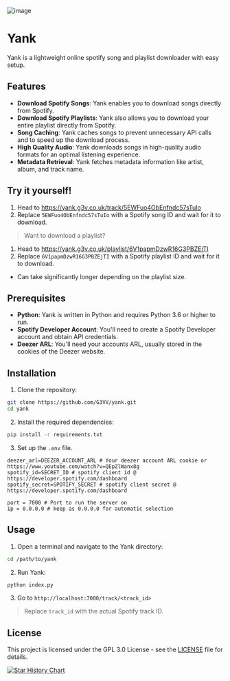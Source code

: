 ![image](https://github.com/G3VV/Yank/assets/46306494/26eb50df-67f1-454a-ad3f-c286d54ebe61)


# Yank

Yank is a lightweight online spotify song and playlist downloader with easy setup.

## Features

- **Download Spotify Songs**: Yank enables you to download songs directly from Spotify.
- **Download Spotify Playlists**: Yank also allows you to download your entire playlist directly from Spotify.
- **Song Caching**: Yank caches songs to prevent unnecessary API calls and to speed up the download process.
- **High Quality Audio**: Yank downloads songs in high-quality audio formats for an optimal listening experience.
- **Metadata Retrieval**: Yank fetches metadata information like artist, album, and track name.

## Try it yourself!
1. Head to https://yank.g3v.co.uk/track/5EWFuo4ObEnfndc57sTuIo
2. Replace `5EWFuo4ObEnfndc57sTuIo` with a Spotify song ID and wait for it to download.

> Want to download a playlist?

1. Head to https://yank.g3v.co.uk/playlist/6V1papmDzwR16G3PBZEjTI
2. Replace `6V1papmDzwR16G3PBZEjTI` with a Spotify playlist ID and wait for it to download.
- Can take significantly longer depending on the playlist size.

## Prerequisites

- **Python**: Yank is written in Python and requires Python 3.6 or higher to run.
- **Spotify Developer Account**: You'll need to create a Spotify Developer account and obtain API credentials.
- **Deezer ARL**: You'll need your accounts ARL, usually stored in the cookies of the Deezer website.

## Installation

1. Clone the repository:

```bash
git clone https://github.com/G3VV/yank.git
cd yank
```

2. Install the required dependencies:

```bash
pip install -r requirements.txt
```

3. Set up the `.env` file.
```env
deezer_arl=DEEZER_ACCOUNT_ARL # Your deezer account ARL cookie or https://www.youtube.com/watch?v=QEpZlWanx8g
spotify_id=SECRET_ID # spotify client id @ https://developer.spotify.com/dashboard
spotify_secret=SPOTIFY_SECRET # spotify client secret @ https://developer.spotify.com/dashboard

port = 7000 # Port to run the server on
ip = 0.0.0.0 # keep as 0.0.0.0 for automatic selection
```

## Usage

1. Open a terminal and navigate to the Yank directory:

```bash
cd /path/to/yank
```

2. Run Yank:

```bash
python index.py
```

3. Go to `http://localhost:7000/track/<track_id>`
> Replace `track_id` with the actual Spotify track ID.

## License

This project is licensed under the GPL 3.0 License - see the [LICENSE](LICENSE) file for details.

[![Star History Chart](https://api.star-history.com/svg?repos=G3VV/Yank&type=Date)](https://star-history.com/#G3VV/Yank&Date)
